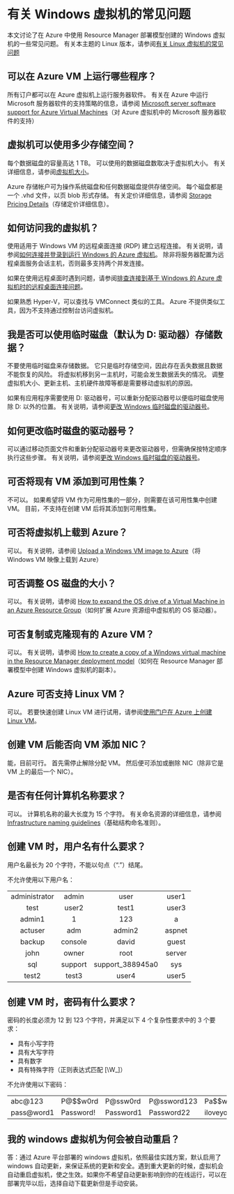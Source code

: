 <properties
    pageTitle="有关 Azure 中 Windows VM 的常见问题解答 | Azure"
    description="解答通过 Resource Manager 模型创建 Windows 虚拟机的一些常见问题。"
    services="virtual-machines-windows"
    documentationcenter=""
    author="cynthn"
    manager="timlt"
    editor=""
    tags="azure-resource-management"
    translationtype="Human Translation" />
<tags
    ms.assetid="757da816-a050-4889-a010-6f75d7978eb7"
    ms.service="virtual-machines-windows"
    ms.workload="infrastructure-services"
    ms.tgt_pltfrm="vm-windows"
    ms.devlang="na"
    ms.topic="article"
    ms.date="01/17/2017"
    wacn.date="04/17/2017"
    ms.author="cynthn"
    ms.sourcegitcommit="e0e6e13098e42358a7eaf3a810930af750e724dd"
    ms.openlocfilehash="4dd63f1f4514251f319fb383a23d29d8ba73bf6b"
    ms.lasthandoff="04/06/2017" />

# <a name="frequently-asked-question-about-windows-virtual-machines"></a>有关 Windows 虚拟机的常见问题
本文讨论了在 Azure 中使用 Resource Manager 部署模型创建的 Windows 虚拟机的一些常见问题。 有关本主题的 Linux 版本，请参阅[有关 Linux 虚拟机的常见问题](/documentation/articles/virtual-machines-linux-faq/)

## <a name="what-can-i-run-on-an-azure-vm"></a>可以在 Azure VM 上运行哪些程序？
所有订户都可以在 Azure 虚拟机上运行服务器软件。 有关在 Azure 中运行 Microsoft 服务器软件的支持策略的信息，请参阅 [Microsoft server software support for Azure Virtual Machines](https://support.microsoft.com/zh-cn/kb/2721672)（对 Azure 虚拟机中的 Microsoft 服务器软件的支持）

## <a name="how-much-storage-can-i-use-with-a-virtual-machine"></a>虚拟机可以使用多少存储空间？
每个数据磁盘的容量高达 1 TB。 可以使用的数据磁盘数取决于虚拟机大小。 有关详细信息，请参阅[虚拟机大小](/documentation/articles/virtual-machines-windows-sizes/)。

Azure 存储帐户可为操作系统磁盘和任何数据磁盘提供存储空间。 每个磁盘都是一个 .vhd 文件，以页 blob 形式存储。 有关定价详细信息，请参阅 [Storage Pricing Details](/pricing/details/storage/)（存储定价详细信息）。

## <a name="how-can-i-access-my-virtual-machine"></a>如何访问我的虚拟机？
使用适用于 Windows VM 的远程桌面连接 (RDP) 建立远程连接。 有关说明，请参阅[如何连接并登录到运行 Windows 的 Azure 虚拟机](/documentation/articles/virtual-machines-windows-connect-logon/)。 除非将服务器配置为远程桌面服务会话主机，否则最多支持两个并发连接。  

如果在使用远程桌面时遇到问题，请参阅[排查连接到基于 Windows 的 Azure 虚拟机时的远程桌面连接问题](/documentation/articles/virtual-machines-windows-troubleshoot-rdp-connection/)。 

如果熟悉 Hyper-V，可以查找与 VMConnect 类似的工具。 Azure 不提供类似工具，因为不支持通过控制台访问虚拟机。

## <a name="can-i-use-the-temporary-disk-the-d-drive-by-default-to-store-data"></a>我是否可以使用临时磁盘（默认为 D: 驱动器）存储数据？
不要使用临时磁盘来存储数据。 它只是临时存储空间，因此存在丢失数据且数据不能恢复的风险。 将虚拟机移到另一主机时，可能会发生数据丢失的情况。 调整虚拟机大小、更新主机、主机硬件故障等都是需要移动虚拟机的原因。

如果有应用程序需要使用 D: 驱动器号，可以重新分配驱动器号以便临时磁盘使用除 D: 以外的位置。 有关说明，请参阅[更改 Windows 临时磁盘的驱动器号](/documentation/articles/virtual-machines-windows-classic-change-drive-letter/)。

## <a name="how-can-i-change-the-drive-letter-of-the-temporary-disk"></a>如何更改临时磁盘的驱动器号？
可以通过移动页面文件和重新分配驱动器号来更改驱动器号，但需确保按特定顺序执行这些步骤。 有关说明，请参阅[更改 Windows 临时磁盘的驱动器号](/documentation/articles/virtual-machines-windows-classic-change-drive-letter/)。

## <a name="can-i-add-an-existing-vm-to-an-availability-set"></a>可否将现有 VM 添加到可用性集？
不可以。 如果希望将 VM 作为可用性集的一部分，则需要在该可用性集中创建 VM。 目前，不支持在创建 VM 后将其添加到可用性集。
## <a name="can-i-upload-a-virtual-machine-to-azure"></a>可否将虚拟机上载到 Azure？
可以。 有关说明，请参阅 [Upload a Windows VM image to Azure](/documentation/articles/virtual-machines-windows-upload-image/)（将 Windows VM 映像上载到 Azure）

## <a name="can-i-resize-the-os-disk"></a>可否调整 OS 磁盘的大小？
可以。 有关说明，请参阅 [How to expand the OS drive of a Virtual Machine in an Azure Resource Group](/documentation/articles/virtual-machines-windows-expand-os-disk/)（如何扩展 Azure 资源组中虚拟机的 OS 驱动器）。

## <a name="can-i-copy-or-clone-an-existing-azure-vm"></a>可否复制或克隆现有的 Azure VM？
可以。 有关说明，请参阅 [How to create a copy of a Windows virtual machine in the Resource Manager deployment model](/documentation/articles/virtual-machines-windows-vhd-copy/)（如何在 Resource Manager 部署模型中创建 Windows 虚拟机的副本）。

## <a name="does-azure-support-linux-vms"></a>Azure 可否支持 Linux VM？
可以。 若要快速创建 Linux VM 进行试用，请参阅[使用门户在 Azure 上创建 Linux VM](/documentation/articles/virtual-machines-linux-quick-create-portal/)。

## <a name="can-i-add-a-nic-to-my-vm-after-its-created"></a>创建 VM 后能否向 VM 添加 NIC？
能，目前可行。 首先需停止解除分配 VM。 然后便可添加或删除 NIC（除非它是 VM 上的最后一个 NIC）。 

## <a name="are-there-any-computer-name-requirements"></a>是否有任何计算机名称要求？
可以。 计算机名称的最大长度为 15 个字符。 有关命名资源的详细信息，请参阅 [Infrastructure naming guidelines](/documentation/articles/virtual-machines-windows-infrastructure-naming-guidelines/)（基础结构命名准则）。

## <a name="what-are-the-username-requirements-when-creating-a-vm"></a> 创建 VM 时，用户名有什么要求？

用户名最长为 20 个字符，不能以句点（“.”）结尾。 

不允许使用以下用户名：
<table>
    <tr>
        <td style="text-align:center">administrator </td><td style="text-align:center"> admin </td><td style="text-align:center"> user </td><td style="text-align:center"> user1</td>
    </tr>
    <tr>
        <td style="text-align:center">test </td><td style="text-align:center"> user2 </td><td style="text-align:center"> test1 </td><td style="text-align:center"> user3</td>
    </tr>    <tr>
        <td style="text-align:center">admin1 </td><td style="text-align:center"> 1 </td><td style="text-align:center"> 123 </td><td style="text-align:center"> a</td>
    </tr>
    <tr>
        <td style="text-align:center">actuser  </td><td style="text-align:center"> adm </td><td style="text-align:center"> admin2 </td><td style="text-align:center"> aspnet</td>
    </tr>
    <tr>
        <td style="text-align:center">backup </td><td style="text-align:center"> console </td><td style="text-align:center"> david </td><td style="text-align:center"> guest</td>
    </tr>
    <tr>
        <td style="text-align:center">john </td><td style="text-align:center"> owner </td><td style="text-align:center"> root </td><td style="text-align:center"> server</td>
    </tr>
    <tr>
        <td style="text-align:center">sql </td><td style="text-align:center"> support </td><td style="text-align:center"> support_388945a0 </td><td style="text-align:center"> sys</td>
    </tr>
    <tr>
        <td style="text-align:center">test2 </td><td style="text-align:center"> test3 </td><td style="text-align:center"> user4 </td><td style="text-align:center"> user5</td>
    </tr>
</table>

## <a name="what-are-the-password-requirements-when-creating-a-vm"></a> 创建 VM 时，密码有什么要求？
密码的长度必须为 12 到 123 个字符，并满足以下 4 个复杂性要求中的 3 个要求：

* 具有小写字符
* 具有大写字符
* 具有数字
* 具有特殊字符（正则表达式匹配 [\W_]）

不允许使用以下密码：

<table>
    <tr>
        <td>abc@123 </td>
        <td>P@$$w0rd </td>
        <td>P@ssw0rd </td>
        <td>P@ssword123 </td>
        <td>Pa$$word </td>
    </tr>
    <tr>
        <td>pass@word1 </td>
        <td>Password! </td>
        <td>Password1 </td>
        <td>Password22 </td>
        <td>iloveyou! </td>
    </tr>
</table>

## <a name="-windows-"></a>我的 windows 虚拟机为何会被自动重启？

答：通过 Azure 平台部署的 windows 虚拟机，依照最佳实践方案，默认启用了 windows 自动更新，来保证系统的更新和安全。遇到重大更新的时候，虚拟机会自动重启虚拟机，使之生效。如果你不希望自动更新影响到你的在线运行，可以在部署完毕以后，选择自动下载更新但是手动安装。
<!--Update_Description: wording update-->